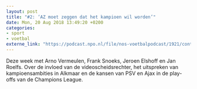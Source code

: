 ```yaml
---
layout: post
title: "#2: ‘AZ moet zeggen dat het kampioen wil worden’"
date: Mon, 20 Aug 2018 13:49:20 +0200
categories: 
- sport 
- voetbal 
externe_link: "https://podcast.npo.nl/file/nos-voetbalpodcast/1921/content.omroep.nl/portal/podcast/nporadio1/nos-voetbalpodcast/2018/08/nporadio1_nos-voetbalpodcast_20180820_de-nos-voetbalpodcast-2-az-moet-zeggen-dat-het-kampioen-wil-worden.mp3"
---
```


Deze week met Arno Vermeulen, Frank Snoeks, Jeroen Elshoff en Jan Roelfs. Over de invloed van de videoscheidsrechter, het uitspreken van kampioensambities in Alkmaar en de kansen van PSV en Ajax in de play-offs van de Champions League.
